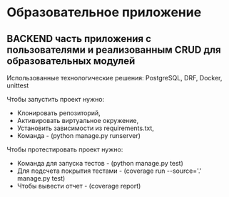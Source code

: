 # Образовательное приложение

## BACKEND часть приложения с пользователями и реализованным CRUD для образовательных модулей

Использованные технологические решения: PostgreSQL, DRF, Docker, unittest

Чтобы запустить проект нужно:
- Клонировать репозиторий,
- Активировать виртуальное окружение,
- Установить зависимости из requirements.txt,
- Команда - (python manage.py runserver)

Чтобы протестировать проект нужно:
- Команда для запуска тестов - (python manage.py test)
- Для подсчета покрытия тестами - (coverage run --source='.' manage.py test)
- Чтобы вывести отчет - (coverage report)



